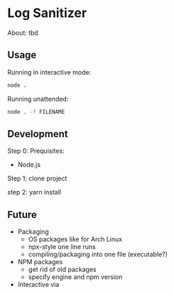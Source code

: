# Log Sanitizer

About: tbd

## Usage
Running in interactive mode:
```sh
node .
```

Running unattended:
```sh
node . -f FILENAME
```

## Development

Step 0: Prequisites:
- Node.js

Step 1:
clone project

step 2:
yarn install


## Future
- Packaging
  - OS packages like for Arch Linux
  - npx-style one line runs
  - compiling/packaging into one file (executable?)
- NPM packages
  - get rid of old packages
  - specify engine and npm version
- Interactive via 

